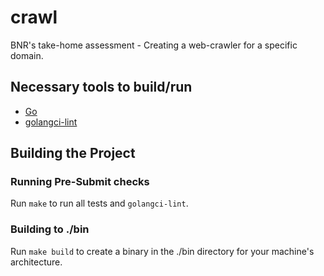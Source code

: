 # crawl
BNR's take-home assessment - Creating a web-crawler for a specific domain.

## Necessary tools to build/run

- [Go](https://golang.org/)
- [golangci-lint](https://golangci-lint.run/usage/install/#local-installation)

## Building the Project

### Running Pre-Submit checks

Run `make` to run all tests and `golangci-lint`.

### Building to ./bin

Run `make build` to create a binary in the ./bin directory for your
machine's architecture.

